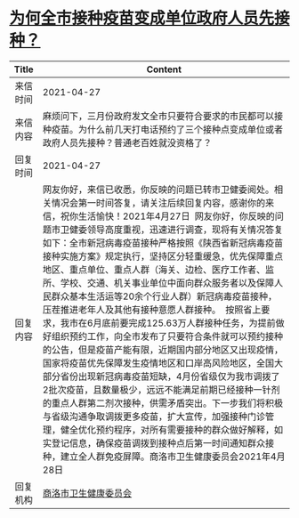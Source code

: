 # <a href="http://www.shangluo.gov.cn/zmhd/ldxxxx.jsp?urltype=leadermail.LeaderMailContentUrl&wbtreeid=1112&leadermailid=7197">为何全市接种疫苗变成单位政府人员先接种？</a>
|Title|Content|
|:---:|---|
|来信时间|2021-04-27|
|来信内容|麻烦问下，三月份政府发文全市只要符合要求的市民都可以接种疫苗。为什么前几天打电话预约了三个接种点变成单位或者政府人员先接种？普通老百姓就没资格了？|
|回复时间|2021-04-27|
|回复内容|网友你好，来信已收悉，你反映的问题已转市卫健委阅处。相关情况会第一时间答复，请关注后续回复内容，感谢你的来信，祝你生活愉快！2021年4月27日  网友你好，你反映的问题市卫健委领导高度重视，迅速进行调查，现将有关情况答复如下：全市新冠病毒疫苗接种严格按照《陕西省新冠病毒疫苗接种实施方案》规定执行，坚持区分轻重缓急，优先保障重点地区、重点单位、重点人群（海关、边检、医疗工作者、监所、学校、交通、机关事业单位中面向群众服务者以及保障人民群众基本生活运等20余个行业人群）新冠病毒疫苗接种，压茬推进老年人及其他有接种意愿人群接种。  按照省上要求，我市在6月底前要完成125.63万人群接种任务，为提前做好组织预约工作，向全市发布了只要符合条件就可以预约接种的公告，但是疫苗产能有限，近期国内部分地区又出现疫情，国家将疫苗优先保障发生疫情地区和口岸高风险地区，全国大部分省份出现新冠病毒疫苗短缺，4月份省级仅为我市调拨了2批次疫苗，且数量极少，远远不能满足前期已经接种一针剂的重点人群第二剂次接种，供需矛盾突出。下一步我们将积极与省级沟通争取调拨更多疫苗，扩大宣传，加强接种门诊管理，健全优化预约程序，对所有需要接种的群众做好解释，如实登记信息，确保疫苗调拨到接种点后第一时间通知群众接种，建立全人群免疫屏障。商洛市卫生健康委员会2021年4月28日|
|回复机构|<a href="../../categories/agencies/商洛市卫生健康委员会.md">商洛市卫生健康委员会</a>|